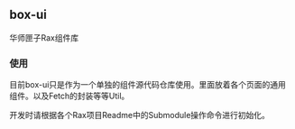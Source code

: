 ## box-ui

华师匣子Rax组件库

### 使用

目前box-ui只是作为一个单独的组件源代码仓库使用。里面放着各个页面的通用组件。以及Fetch的封装等等Util。

开发时请根据各个Rax项目Readme中的Submodule操作命令进行初始化。
